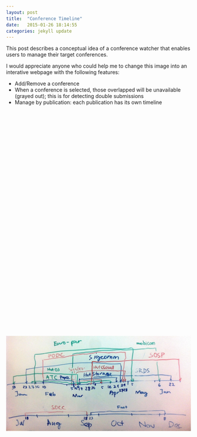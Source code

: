 ```yaml
---
layout: post
title:  "Conference Timeline"
date:   2015-01-26 18:14:55
categories: jekyll update
---
```

<p>This post describes a conceptual idea of a conference watcher that enables users to manage their target conferences.</p>
 <p>I would appreciate anyone who could help me to change this image into an interative webpage with the following features:
	<ul>
	  <li>Add/Remove a conference</li>
	  <li>When a conference is selected, those overlapped will be unavailable (grayed out); this is for detecting double submissions</li>
	  <li>Manage by publication: each publication has its own timeline</li>
	</ul>
 </p>
 
 <div id="timeline" style="width: 100%; height: 600px;"></div>
 
![timeline](/img/cfptimeline.jpg)
